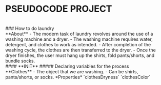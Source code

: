 # PSEUDOCODE PROJECT
<br>
### How to do laundry
<br>
**About**
- The modern task of laundry revolves around the use of a washing machine and a dryer.
- The washing machine requires water, detergent, and clothes to work as intended.
- After completion of the washing cycle, the clothes are then transferred to the dryer.
- Once the dryer finishes, the user must hang up the shirts, fold pants/shorts, and bundle socks.
<br>
#### **INIT**
##### Declaring variables for the process
<br>
**Clothes**
- The object that we are washing.
- Can be shirts, pants/shorts, or socks.
*Properties*
`clothesDryness`
`clothesColor`

